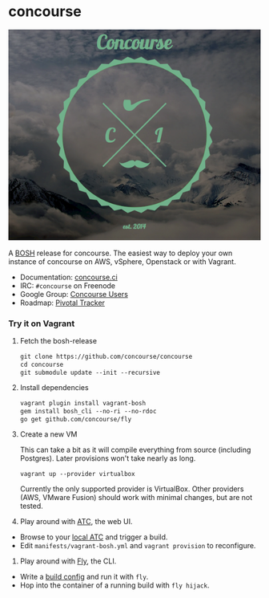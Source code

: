 # concourse

![Official Concourse Logo](official-concourse-logo.png)

A [BOSH](https://github.com/cloudfoundry/bosh) release for concourse. The
easiest way to deploy your own instance of concourse on AWS, vSphere,
Openstack or with Vagrant.

* Documentation: [concourse.ci](http://concourse.ci)
* IRC: `#concourse` on Freenode
* Google Group: [Concourse Users](https://groups.google.com/forum/#!forum/concourse-ci)
* Roadmap: [Pivotal Tracker](https://www.pivotaltracker.com/n/projects/1059262)


### Try it on Vagrant

1. Fetch the bosh-release

   ```
   git clone https://github.com/concourse/concourse
   cd concourse
   git submodule update --init --recursive
   ```

1. Install dependencies

    ```
    vagrant plugin install vagrant-bosh
    gem install bosh_cli --no-ri --no-rdoc
    go get github.com/concourse/fly
    ```

1. Create a new VM

    This can take a bit as it will compile everything from source (including
    Postgres). Later provisions won't take nearly as long.

    ```
    vagrant up --provider virtualbox
    ```

    Currently the only supported provider is VirtualBox. Other providers (AWS,
    VMware Fusion) should work with minimal changes, but are not tested.

1. Play around with [ATC](https://github.com/concourse/atc), the web UI.
  - Browse to your [local ATC](http://127.0.0.1:8080) and trigger a build.
  - Edit `manifests/vagrant-bosh.yml` and `vagrant provision` to reconfigure.

1. Play around with [Fly](https://github.com/concourse/fly), the CLI.
  - Write a [build config](http://concourse.ci/running-builds.html) and run it with `fly`.
  - Hop into the container of a running build with `fly hijack`.
